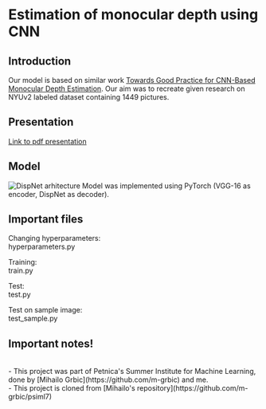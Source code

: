 # Estimation of monocular depth using CNN

## Introduction

Our model is based on similar work [Towards Good Practice for CNN-Based Monocular Depth Estimation](https://openaccess.thecvf.com/content_WACV_2020/papers/Fang_Towards_Good_Practice_for_CNN-Based_Monocular_Depth_Estimation_WACV_2020_paper.pdf). Our aim was to recreate given research on NYUv2 labeled dataset containing 1449 pictures.

## Presentation
[Link to pdf presentation](https://github.com/m-grbic/psiml7/blob/main/Monocular%20Depth%20Estimation.pdf)

## Model
![DispNet arhitecture](https://i.ibb.co/DRrzWXK/Annotation-2021-08-07-191841.png)
Model was implemented using PyTorch (VGG-16 as encoder, DispNet as decoder).

## Important files
Changing hyperparameters: <br />
hyperparameters.py

Training: <br />
train.py

Test: <br />
test.py

Test on sample image: <br />
test_sample.py

## Important notes!

<br />
- This project was part of Petnica's Summer Institute for Machine Learning, done by [Mihailo Grbic](https://github.com/m-grbic) and me.
<br />
- This project is cloned from [Mihailo's repository](https://github.com/m-grbic/psiml7)
